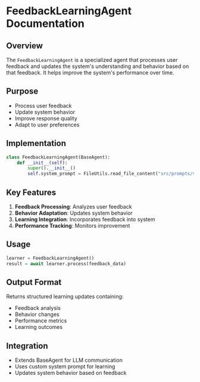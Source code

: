# FeedbackLearningAgent Documentation

## Overview
The `FeedbackLearningAgent` is a specialized agent that processes user feedback and updates the system's understanding and behavior based on that feedback. It helps improve the system's performance over time.

## Purpose
- Process user feedback
- Update system behavior
- Improve response quality
- Adapt to user preferences

## Implementation
```python
class FeedbackLearningAgent(BaseAgent):
    def __init__(self):
        super().__init__()
        self.system_prompt = FileUtils.read_file_content("src/prompts/v1/feedback_learning.md")
```

## Key Features
1. **Feedback Processing**: Analyzes user feedback
2. **Behavior Adaptation**: Updates system behavior
3. **Learning Integration**: Incorporates feedback into system
4. **Performance Tracking**: Monitors improvement

## Usage
```python
learner = FeedbackLearningAgent()
result = await learner.process(feedback_data)
```

## Output Format
Returns structured learning updates containing:
- Feedback analysis
- Behavior changes
- Performance metrics
- Learning outcomes

## Integration
- Extends BaseAgent for LLM communication
- Uses custom system prompt for learning
- Updates system behavior based on feedback 
